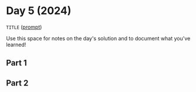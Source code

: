# Day 5 (2024)

`TITLE` ([prompt](https://adventofcode.com/2024/day/5))

Use this space for notes on the day's solution and to document what you've learned!

## Part 1

## Part 2

